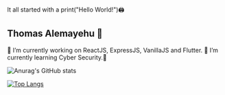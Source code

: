 It all started with a print("Hello World!")🖨️

## Thomas Alemayehu 👋 ##

  🔭 I’m currently working on ReactJS, ExpressJS, VanillaJS and Flutter. 
  🌱 I’m currently learning Cyber Security.🔐
  
![Anurag's GitHub stats](https://github-readme-stats.vercel.app/api?username=thomasalemayehu&show_icons=true&theme=tokyonight)

[![Top Langs](https://github-readme-stats.vercel.app/api/top-langs/?username=thomasalemayehu&layout=compact)](https://github.com/anuraghazra/github-readme-stats)
  
  
